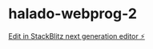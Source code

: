 # halado-webprog-2

[Edit in StackBlitz next generation editor ⚡️](https://stackblitz.com/~/github.com/MrApelPro/halado-webprog-2)